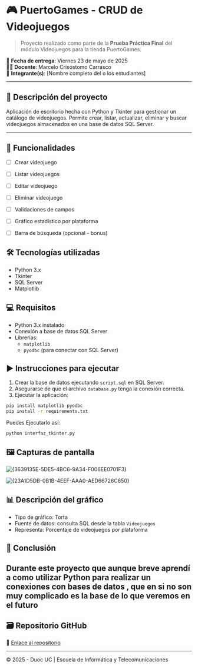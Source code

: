 # 🎮 PuertoGames - CRUD de Videojuegos

> Proyecto realizado como parte de la **Prueba Práctica Final** del módulo Videojuegos para la tienda PuertoGames.

📅 **Fecha de entrega**: Viernes 23 de mayo de 2025  
👨‍🏫 **Docente**: Marcelo Crisóstomo Carrasco  
👤 **Integrante(s)**: [Nombre completo del o los estudiantes]

---
## 🧾 Descripción del proyecto
Aplicación de escritorio hecha con Python y Tkinter para gestionar un catálogo de videojuegos. Permite crear, listar, actualizar, eliminar y buscar videojuegos almacenados en una base de datos SQL Server.

---

## 📌 Funcionalidades

- [ ] Crear videojuego  
- [ ] Listar videojuegos  
- [ ] Editar videojuego  
- [ ] Eliminar videojuego  
- [ ] Validaciones de campos  
- [ ] Gráfico estadístico por plataforma  
- [ ] Barra de búsqueda (opcional - bonus)


## 🛠 Tecnologías utilizadas

- Python 3.x
- Tkinter
- SQL Server
- Matplotlib

## 💻 Requisitos

- Python 3.x instalado
- Conexión a base de datos SQL Server
- Librerías:
  - `matplotlib`
  - `pyodbc` (para conectar con SQL Server)

## ▶️ Instrucciones para ejecutar

1. Crear la base de datos ejecutando `script.sql` en SQL Server.
2. Asegurarse de que el archivo `database.py` tenga la conexión correcta.
3. Ejecutar la aplicación:
```bash
pip install matplotlib pyodbc
pip install -r requirements.txt
```

Puedes Ejecutarlo así:
```
python interfaz_tkinter.py
```

## 🖼️ Capturas de pantalla
![{3639135E-5DE5-4BC6-9A34-F006EE0701F3}](https://github.com/user-attachments/assets/0fef1215-9a95-41cc-b2fc-7cf2d2b24c4c)

![{23A1D5DB-0B1B-4EEF-AAA0-AED66726C650}](https://github.com/user-attachments/assets/2bd5e200-2fe1-4ad6-a5e5-7a8a385703a6)


## 📊 Descripción del gráfico

* Tipo de gráfico: Torta
* Fuente de datos: consulta SQL desde la tabla `Videojuegos`
* Representa: Porcentaje de videojuegos por plataforma

## 🧠 Conclusión

Durante este proyecto que aunque breve aprendí a como utilizar Python para realizar un conexiones con bases de datos , que en si no son muy complicado es la base de lo que veremos en el futuro
---

## 🗃️ Repositorio GitHub

🔗 [Enlace al repositorio](https://github.com/Gonzalo25U/PuertoGames2025.git)

---

© 2025 - Duoc UC | Escuela de Informática y Telecomunicaciones

```
